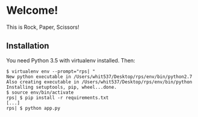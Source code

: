 # Welcome!

This is Rock, Paper, Scissors!


## Installation

You need Python 3.5 with virtualenv installed. Then:

```
$ virtualenv env --prompt="rps| "
New python executable in /Users/whit537/Desktop/rps/env/bin/python2.7
Also creating executable in /Users/whit537/Desktop/rps/env/bin/python
Installing setuptools, pip, wheel...done.
$ source env/bin/activate
rps| $ pip install -r requirements.txt 
[...]
rps| $ python app.py
```
